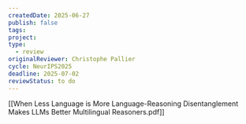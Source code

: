 ```yaml
---
createdDate: 2025-06-27
publish: false
tags: 
project: 
type:
  - review
originalReviewer: Christophe Pallier
cycle: NeurIPS2025
deadline: 2025-07-02
reviewStatus: to do
---
```

[[When Less Language is More Language-Reasoning Disentanglement Makes LLMs Better Multilingual Reasoners.pdf]]